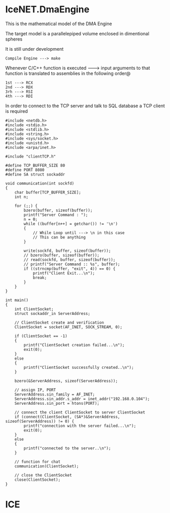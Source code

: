 # IceNET.DmaEngine

This is the mathematical model of the DMA Engine

The target model is a parallelepiped volume enclosed in dimentional spheres

It is still under development

	Compile Engine ---> make

Whenever C/C++ function is executed ---> input arguments to that function is translated to assemblies in the following order@

	1st ---> RCX
	2nd ---> RDX
	3rh ---> RSI
	4th ---> RDI

In order to connect to the TCP server and talk to SQL database a TCP client is required 

	#include <netdb.h>
	#include <stdio.h>
	#include <stdlib.h>
	#include <string.h>
	#include <sys/socket.h>
	#include <unistd.h> 
	#include <arpa/inet.h>

	#include "clientTCP.h"

	#define TCP_BUFFER_SIZE 80
	#define PORT 8080
	#define SA struct sockaddr

	void communication(int sockfd)
	{
	    char buffer[TCP_BUFFER_SIZE];
	    int n;

	    for (;;) {
	        bzero(buffer, sizeof(buffer));
	        printf("Server Command : ");
	        n = 0;
	        while ((buffer[n++] = getchar()) != '\n')
	        {
	            // While Loop until ---> \n in this case
	            // This can be anything
	        }

	        write(sockfd, buffer, sizeof(buffer));
	        // bzero(buffer, sizeof(buffer));
	        // read(sockfd, buffer, sizeof(buffer));
	        // printf("Server Command :: %s", buffer);
	        if ((strncmp(buffer, "exit", 4)) == 0) {
	            printf("Client Exit...\n");
	            break;
	        }
	    }
	}
	   
	int main()
	{
	    int ClientSocket;
	    struct sockaddr_in ServerAddress;
	   
	    // ClientSocket create and verification
	    ClientSocket = socket(AF_INET, SOCK_STREAM, 0);
	    
	    if (ClientSocket == -1) 
	    {
	        printf("ClientSocket creation failed...\n");
	        exit(0);
	    }
	    else
	    {
	        printf("ClientSocket successfully created..\n");
	    }
	    
	    bzero(&ServerAddress, sizeof(ServerAddress));
	   
	    // assign IP, PORT
	    ServerAddress.sin_family = AF_INET;
	    ServerAddress.sin_addr.s_addr = inet_addr("192.168.0.104");
	    ServerAddress.sin_port = htons(PORT);
	   
	    // connect the client ClientSocket to server ClientSocket
	    if (connect(ClientSocket, (SA*)&ServerAddress, sizeof(ServerAddress)) != 0) {
	        printf("connection with the server failed...\n");
	        exit(0);
	    }
	    else
	    {
	        printf("connected to the server..\n");
	    }
	   
	    // function for chat
	    communication(ClientSocket);
	   
	    // close the ClientSocket
	    close(ClientSocket);
	}




# ICE

